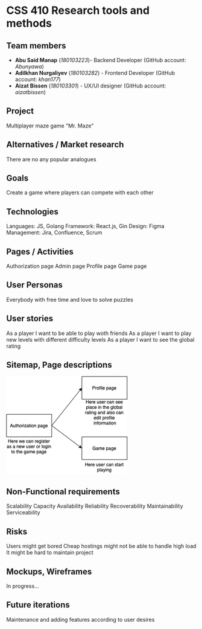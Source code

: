 # CSS 410 Research tools and methods
## Team members
+ **Abu Said Manap** (*180103223*)- Backend Developer (GitHub account: *Abunyawa*)
+ **Adilkhan Nurgaliyev** (*180103282*) - Frontend Developer (GitHub account: *khan177*)
+ **Aizat Bissen** (*180103301*) -  UX/UI designer (GitHub account: *aizatbissen*)

## Project
Multiplayer maze game "Mr. Maze"

## Alternatives / Market research
There are no any popular analogues

## Goals
Create a game where players can compete with each other

## Technologies
Languages: JS, Golang
Framework: React.js, Gin
Design: Figma
Management: Jira, Confluence, Scrum

## Pages / Activities 
Authorization page
Admin page
Profile page
Game page

## User Personas 
Everybody with free time and love to solve puzzles

## User stories
As a player I want to be able to play woth friends
As a player I want to play new levels with different difficulty levels
As a player I want to see the global rating

## Sitemap, Page descriptions 
![sitemap](sitemap.png)

## Non-Functional requirements 
Scalability
Capacity
Availability
Reliability
Recoverability
Maintainability
Serviceability

## Risks 
Users might get bored
Cheap hostings might not be able to handle high load
It might be hard to maintain project

## Mockups, Wireframes 
In progress...

## Future iterations 
Maintenance and adding features according to user desires
